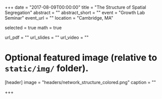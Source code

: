 +++
date = "2017-08-09T00:00:00"
title = "The Structure of Spatial Segregation"
abstract = ""
abstract_short = ""
event = "Growth Lab Seminar"
event_url = ""
location = "Cambridge, MA"

selected = true
math = true

url_pdf = ""
url_slides = ""
url_video = ""

# Optional featured image (relative to `static/img/` folder).
[header]
image = "headers/network_structure_colored.png"
caption = ""

+++

